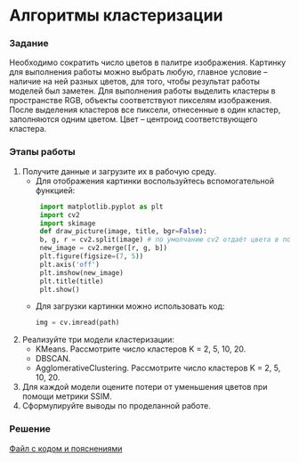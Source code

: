 # Алгоритмы кластеризации

### Задание
Необходимо сократить число цветов в палитре изображения. Картинку для выполнения работы можно выбрать любую, главное условие – наличие на ней разных цветов, для того, чтобы результат работы моделей был заметен. Для выполнения работы выделить кластеры в пространстве RGB, объекты соответствуют пикселям изображения. После выделения кластеров все пиксели, отнесенные в один кластер, заполняются одним цветом. Цвет – центроид соответствующего кластера.

### Этапы работы
1. Получите данные и загрузите их в рабочую среду.
   - Для отображения картинки воспользуйтесь вспомогательной функцией:
     ```python
      import matplotlib.pyplot as plt
      import cv2
      import skimage
      def draw_picture(image, title, bgr=False):
      b, g, r = cv2.split(image) # по умолчанию cv2 отдаёт цвета в порядке BGR вместо RGB
      new_image = cv2.merge([r, g, b])
      plt.figure(figsize=(7, 5))
      plt.axis('off')
      plt.imshow(new_image)
      plt.title(title)
      plt.show()
      ```
   - Для загрузки картинки можно использовать код:
     ```python
     img = cv.imread(path)
     ```
2. Реализуйте три модели кластеризации:
   - KMeans. Рассмотрите число кластеров K = 2, 5, 10, 20.
   - DBSCAN.
   - AgglomerativeClustering. Рассмотрите число кластеров K = 2, 5, 10, 20.
3. Для каждой модели оцените потери от уменьшения цветов при помощи метрики SSIM.
4. Сформулируйте выводы по проделанной работе.

### Решение
[Файл с кодом и пояснениями](/Projects/03_Working_with_features_and_building_models/10_Clustering_algorithms/Solution.ipynb)
